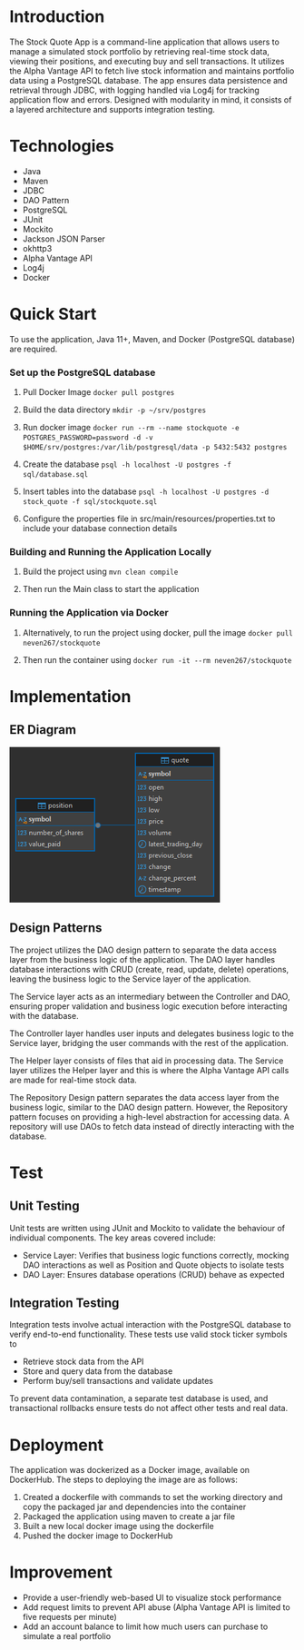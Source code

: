 # Introduction
The Stock Quote App is a command-line application that allows users to manage a simulated stock portfolio 
by retrieving real-time stock data, viewing their positions, and executing buy and sell transactions.
It utilizes the Alpha Vantage API to fetch live stock information and maintains portfolio 
data using a PostgreSQL database. The app ensures data persistence and retrieval through JDBC, with
logging handled via Log4j for tracking application flow and errors. Designed with modularity in mind,
it consists of a layered architecture and supports integration testing.

# Technologies
- Java
- Maven
- JDBC
- DAO Pattern
- PostgreSQL
- JUnit
- Mockito
- Jackson JSON Parser
- okhttp3 
- Alpha Vantage API
- Log4j
- Docker

# Quick Start
To use the application, Java 11+, Maven, and Docker (PostgreSQL database) are required. 

### Set up the PostgreSQL database
1. Pull Docker Image
`docker pull postgres`

2. Build the data directory
`mkdir -p ~/srv/postgres`

3. Run docker image
`docker run --rm --name stockquote -e POSTGRES_PASSWORD=password -d -v $HOME/srv/postgres:/var/lib/postgresql/data -p 5432:5432 postgres`

4. Create the database
`psql -h localhost -U postgres -f sql/database.sql`

5. Insert tables into the database
`psql -h localhost -U postgres -d stock_quote -f sql/stockquote.sql`

6. Configure the properties file in src/main/resources/properties.txt to include your database connection details 

### Building and Running the Application Locally
1. Build the project using
`mvn clean compile`

2. Then run the Main class to start the application

### Running the Application via Docker
1. Alternatively, to run the project using docker, pull the image 
`docker pull neven267/stockquote`

2. Then run the container using
`docker run -it --rm neven267/stockquote`

# Implementation
## ER Diagram
![Entity Relationship Diagram](./assets/er_diagram.png)
## Design Patterns
The project utilizes the DAO design pattern to separate the data access layer from the business 
logic of the application. The DAO layer handles database interactions with CRUD (create, read, 
update, delete) operations, leaving the business logic to the Service layer of the application.

The Service layer acts as an intermediary between the Controller and DAO, ensuring proper validation
and business logic execution before interacting with the database.

The Controller layer handles user inputs and delegates business logic to the Service layer, bridging
the user commands with the rest of the application. 

The Helper layer consists of files that aid in processing data. The Service layer utilizes the Helper
layer and this is where the Alpha Vantage API calls are made for real-time stock data. 

The Repository Design pattern separates the data access layer from the business logic, similar to 
the DAO design pattern. However, the Repository pattern focuses on providing a high-level 
abstraction for accessing data. A repository will use DAOs to fetch data instead of directly 
interacting with the database.

# Test

## Unit Testing
Unit tests are written using JUnit and Mockito to validate the behaviour of individual components. 
The key areas covered include:
- Service Layer: Verifies that business logic functions correctly, mocking DAO interactions as well 
as Position and Quote objects to isolate tests
- DAO Layer: Ensures database operations (CRUD) behave as expected

## Integration Testing
Integration tests involve actual interaction with the PostgreSQL database to verify end-to-end 
functionality. These tests use valid stock ticker symbols to 
- Retrieve stock data from the API
- Store and query data from the database
- Perform buy/sell transactions and validate updates

To prevent data contamination, a separate test database is used, and transactional rollbacks ensure
tests do not affect other tests and real data.

# Deployment
The application was dockerized as a Docker image, available on DockerHub. The steps to deploying the
image are as follows:
1. Created a dockerfile with commands to set the working directory and copy the packaged jar and 
dependencies into the container
2. Packaged the application using maven to create a jar file
3. Built a new local docker image using the dockerfile
4. Pushed the docker image to DockerHub

# Improvement 
- Provide a user-friendly web-based UI to visualize stock performance
- Add request limits to prevent API abuse (Alpha Vantage API is limited to five requests per minute)
- Add an account balance to limit how much users can purchase to simulate a real portfolio
